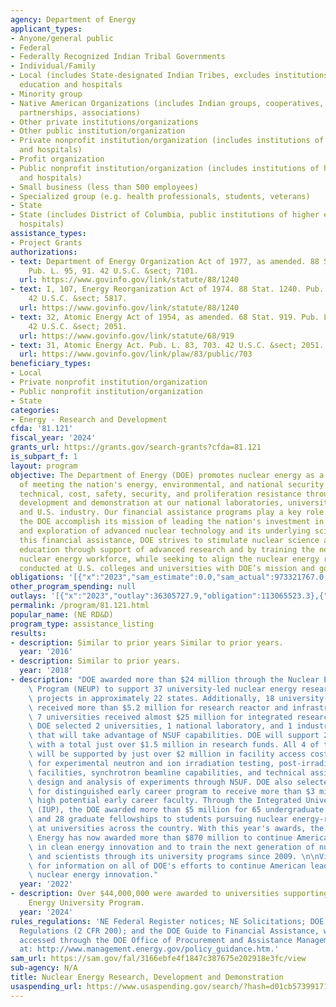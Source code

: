 ```yaml
---
agency: Department of Energy
applicant_types:
- Anyone/general public
- Federal
- Federally Recognized Indian Tribal Governments
- Individual/Family
- Local (includes State-designated Indian Tribes, excludes institutions of higher
  education and hospitals
- Minority group
- Native American Organizations (includes Indian groups, cooperatives, corporations,
  partnerships, associations)
- Other private institutions/organizations
- Other public institution/organization
- Private nonprofit institution/organization (includes institutions of higher education
  and hospitals)
- Profit organization
- Public nonprofit institution/organization (includes institutions of higher education
  and hospitals)
- Small business (less than 500 employees)
- Specialized group (e.g. health professionals, students, veterans)
- State
- State (includes District of Columbia, public institutions of higher education and
  hospitals)
assistance_types:
- Project Grants
authorizations:
- text: Department of Energy Organization Act of 1977, as amended. 88 Stat. 1240.
    Pub. L. 95, 91. 42 U.S.C. &sect; 7101.
  url: https://www.govinfo.gov/link/statute/88/1240
- text: I, 107, Energy Reorganization Act of 1974. 88 Stat. 1240. Pub. L. 93, 438.
    42 U.S.C. &sect; 5817.
  url: https://www.govinfo.gov/link/statute/88/1240
- text: 32, Atomic Energy Act of 1954, as amended. 68 Stat. 919. Pub. L. 83, 703.
    42 U.S.C. &sect; 2051.
  url: https://www.govinfo.gov/link/statute/68/919
- text: 31, Atomic Energy Act. Pub. L. 83, 703. 42 U.S.C. &sect; 2051.
  url: https://www.govinfo.gov/link/plaw/83/public/703
beneficiary_types:
- Local
- Private nonprofit institution/organization
- Public nonprofit institution/organization
- State
categories:
- Energy - Research and Development
cfda: '81.121'
fiscal_year: '2024'
grants_url: https://grants.gov/search-grants?cfda=81.121
is_subpart_f: 1
layout: program
objective: The Department of Energy (DOE) promotes nuclear energy as a resource capable
  of meeting the nation's energy, environmental, and national security needs by resolving
  technical, cost, safety, security, and proliferation resistance through research,
  development and demonstration at our national laboratories, universities and colleges,
  and U.S. industry. Our financial assistance programs play a key role in helping
  the DOE accomplish its mission of leading the nation's investment in the development
  and exploration of advanced nuclear technology and its underlying sciences. With
  this financial assistance, DOE strives to stimulate nuclear science and engineering
  education through support of advanced research and by training the next generation
  nuclear energy workforce, while seeking to align the nuclear energy research being
  conducted at U.S. colleges and universities with DOE’s mission and goals.
obligations: '[{"x":"2023","sam_estimate":0.0,"sam_actual":973321767.0,"usa_spending_actual":888562482.03},{"x":"2024","sam_estimate":0.0,"sam_actual":531693271.0,"usa_spending_actual":531402736.98},{"x":"2025","sam_estimate":0.0,"sam_actual":180000000.0,"usa_spending_actual":3879319.09}]'
other_program_spending: null
outlays: '[{"x":"2023","outlay":36305727.9,"obligation":113065523.3},{"x":"2024","outlay":84456241.18,"obligation":173617946.16},{"x":"2025","outlay":0.0,"obligation":1477443.0}]'
permalink: /program/81.121.html
popular_name: (NE RD&D)
program_type: assistance_listing
results:
- description: Similar to prior years Similar to prior years.
  year: '2016'
- description: Similar to prior years.
  year: '2018'
- description: "DOE awarded more than $24 million through the Nuclear Energy University\
    \ Program (NEUP) to support 37 university-led nuclear energy research and development\
    \ projects in approximately 22 states. Additionally, 18 university-led projects\
    \ received more than $5.2 million for research reactor and infrastructure improvements.\
    \ 7 universities received almost $25 million for integrated research projects.\
    \ DOE selected 2 universities, 1 national laboratory, and 1 industry-led projects\
    \ that will take advantage of NSUF capabilities. DOE will support 2 of these projects\
    \ with a total just over $1.5 million in research funds. All 4 of these projects\
    \ will be supported by just over $2 million in facility access costs and expertise\
    \ for experimental neutron and ion irradiation testing, post-irradiation examination\
    \ facilities, synchrotron beamline capabilities, and technical assistance for\
    \ design and analysis of experiments through NSUF. DOE also selected 5 universities\
    \ for distinguished early career program to receive more than $3 million to support\
    \ high potential early career faculty. Through the Integrated University Program\
    \ (IUP), the DOE awarded more than $5 million for 65 undergraduate scholarships\
    \ and 28 graduate fellowships to students pursuing nuclear energy-related disciplines\
    \ at universities across the country. With this year's awards, the Office of Nuclear\
    \ Energy has now awarded more than $870 million to continue American leadership\
    \ in clean energy innovation and to train the next generation of nuclear engineers\
    \ and scientists through its university programs since 2009. \n\nVisit Energy.gov\
    \ for information on all of DOE's efforts to continue American leadership in low-carbon\
    \ nuclear energy innovation."
  year: '2022'
- description: Over $44,000,000 were awarded to universities supporting the Nuclear
    Energy University Program.
  year: '2024'
rules_regulations: 'NE Federal Register notices; NE Solicitations; DOE Financial Assistance
  Regulations (2 CFR 200); and the DOE Guide to Financial Assistance, which may be
  accessed through the DOE Office of Procurement and Assistance Management webpage
  at: http://www.management.energy.gov/policy_guidance.htm.'
sam_url: https://sam.gov/fal/3166ebfe4f1847c387675e202918e3fc/view
sub-agency: N/A
title: Nuclear Energy Research, Development and Demonstration
usaspending_url: https://www.usaspending.gov/search/?hash=d01cb5739917191e281287c6b6f2e6d4
---
```

